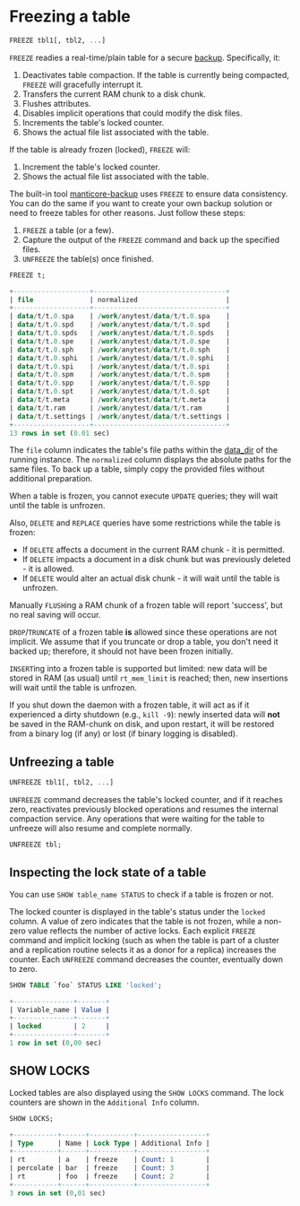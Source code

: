 # Freezing a table

<!-- example freeze -->

```sql
FREEZE tbl1[, tbl2, ...]
```

`FREEZE` readies a real-time/plain table for a secure [backup](../Securing_and_compacting_a_table/Backup_and_restore.md). Specifically, it:
1. Deactivates table compaction. If the table is currently being compacted, `FREEZE` will gracefully interrupt it.
2. Transfers the current RAM chunk to a disk chunk.
3. Flushes attributes.
4. Disables implicit operations that could modify the disk files.
5. Increments the table's locked counter.
6. Shows the actual file list associated with the table.

If the table is already frozen (locked), `FREEZE` will:
1. Increment the table's locked counter.
2. Shows the actual file list associated with the table.

The built-in tool [manticore-backup](../Securing_and_compacting_a_table/Backup_and_restore.md) uses `FREEZE` to ensure data consistency. You can do the same if you want to create your own backup solution or need to freeze tables for other reasons. Just follow these steps:
1. `FREEZE` a table (or a few).
2. Capture the output of the `FREEZE` command and back up the specified files.
3. `UNFREEZE` the table(s) once finished.

<!-- request Example -->
```sql
FREEZE t;
```

<!-- response Example -->
```sql
+-------------------+---------------------------------+
| file              | normalized                      |
+-------------------+---------------------------------+
| data/t/t.0.spa    | /work/anytest/data/t/t.0.spa    |
| data/t/t.0.spd    | /work/anytest/data/t/t.0.spd    |
| data/t/t.0.spds   | /work/anytest/data/t/t.0.spds   |
| data/t/t.0.spe    | /work/anytest/data/t/t.0.spe    |
| data/t/t.0.sph    | /work/anytest/data/t/t.0.sph    |
| data/t/t.0.sphi   | /work/anytest/data/t/t.0.sphi   |
| data/t/t.0.spi    | /work/anytest/data/t/t.0.spi    |
| data/t/t.0.spm    | /work/anytest/data/t/t.0.spm    |
| data/t/t.0.spp    | /work/anytest/data/t/t.0.spp    |
| data/t/t.0.spt    | /work/anytest/data/t/t.0.spt    |
| data/t/t.meta     | /work/anytest/data/t/t.meta     |
| data/t/t.ram      | /work/anytest/data/t/t.ram      |
| data/t/t.settings | /work/anytest/data/t/t.settings |
+-------------------+---------------------------------+
13 rows in set (0.01 sec)
```

<!-- end -->

The `file` column indicates the table's file paths within the [data_dir](../Server_settings/Searchd.md#data_dir) of the running instance. The `normalized` column displays the absolute paths for the same files. To back up a table, simply copy the provided files without additional preparation.

When a table is frozen, you cannot execute `UPDATE` queries; they will wait until the table is unfrozen.

Also, `DELETE` and `REPLACE` queries have some restrictions while the table is frozen:
* If `DELETE` affects a document in the current RAM chunk - it is permitted.
* If `DELETE` impacts a document in a disk chunk but was previously deleted - it is allowed.
* If `DELETE` would alter an actual disk chunk - it will wait until the table is unfrozen.

Manually `FLUSH`ing a RAM chunk of a frozen table will report 'success', but no real saving will occur.

`DROP`/`TRUNCATE` of a frozen table **is** allowed since these operations are not implicit. We assume that if you truncate or drop a table, you don't need it backed up; therefore, it should not have been frozen initially.

`INSERT`ing into a frozen table is supported but limited: new data will be stored in RAM (as usual) until `rt_mem_limit` is reached; then, new insertions will wait until the table is unfrozen.

If you shut down the daemon with a frozen table, it will act as if it experienced a dirty shutdown (e.g., `kill -9`): newly inserted data will **not** be saved in the RAM-chunk on disk, and upon restart, it will be restored from a binary log (if any) or lost (if binary logging is disabled).

## Unfreezing a table

<!-- example unfreeze -->

```sql
UNFREEZE tbl1[, tbl2, ...]
```

`UNFREEZE` command decreases the table's locked counter, and if it reaches zero, reactivates previously blocked operations and resumes the internal compaction service. Any operations that were waiting for the table to unfreeze will also resume and complete normally.

<!-- request Example -->
```sql
UNFREEZE tbl;
```

<!-- end -->

## Inspecting the lock state of a table

<!-- example show_table_status -->

You can use `SHOW table_name STATUS` to check if a table is frozen or not.

The locked counter is displayed in the table's status under the `locked` column. A value of zero indicates that the table is not frozen, while a non-zero value reflects the number of active locks. Each explicit `FREEZE` command and implicit locking (such as when the table is part of a cluster and a replication routine selects it as a donor for a replica) increases the counter. Each `UNFREEZE` command decreases the counter, eventually down to zero.

<!-- request Example -->

```sql
SHOW TABLE `foo` STATUS LIKE 'locked';
```

<!-- response Example -->

```sql
+---------------+-------+
| Variable_name | Value |
+---------------+-------+
| locked        | 2     |
+---------------+-------+
1 row in set (0,00 sec)
```

<!-- end -->

## SHOW LOCKS

<!-- example show_locks -->

Locked tables are also displayed using the `SHOW LOCKS` command. The lock counters are shown in the `Additional Info` column.

<!-- request Example -->

```sql
SHOW LOCKS;
```

<!-- response Example -->

```sql
+-----------+------+-----------+-----------------+
| Type      | Name | Lock Type | Additional Info |
+-----------+------+-----------+-----------------+
| rt        | a    | freeze    | Count: 1        |
| percolate | bar  | freeze    | Count: 3        |
| rt        | foo  | freeze    | Count: 2        |
+-----------+------+-----------+-----------------+
3 rows in set (0,01 sec)
```

<!-- end -->

